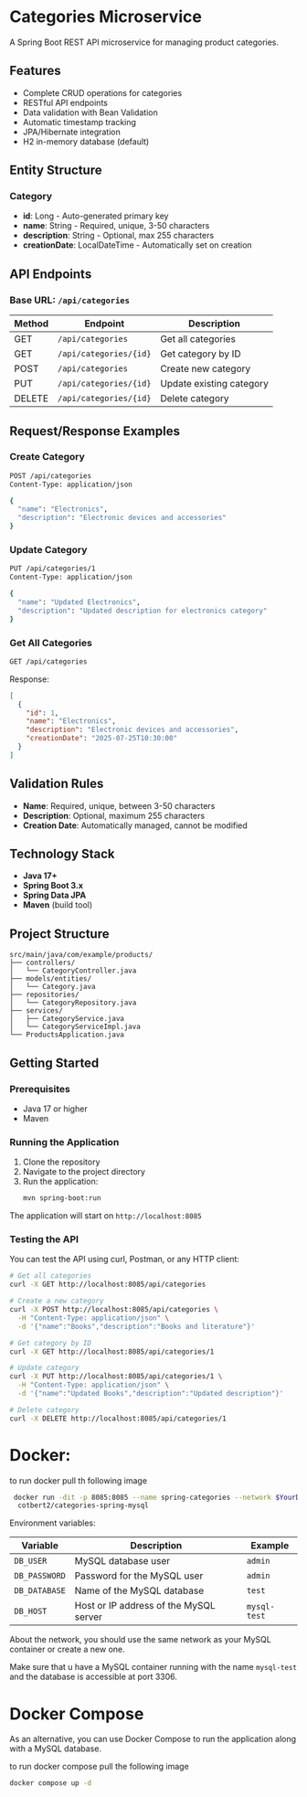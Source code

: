 # Categories Microservice

A Spring Boot REST API microservice for managing product categories.

## Features

- Complete CRUD operations for categories
- RESTful API endpoints
- Data validation with Bean Validation
- Automatic timestamp tracking
- JPA/Hibernate integration
- H2 in-memory database (default)

## Entity Structure

### Category
- **id**: Long - Auto-generated primary key
- **name**: String - Required, unique, 3-50 characters
- **description**: String - Optional, max 255 characters  
- **creationDate**: LocalDateTime - Automatically set on creation

## API Endpoints

### Base URL: `/api/categories`

| Method | Endpoint | Description |
|--------|----------|-------------|
| GET | `/api/categories` | Get all categories |
| GET | `/api/categories/{id}` | Get category by ID |
| POST | `/api/categories` | Create new category |
| PUT | `/api/categories/{id}` | Update existing category |
| DELETE | `/api/categories/{id}` | Delete category |

## Request/Response Examples

### Create Category
```bash
POST /api/categories
Content-Type: application/json

{
  "name": "Electronics",
  "description": "Electronic devices and accessories"
}
```

### Update Category
```bash
PUT /api/categories/1
Content-Type: application/json

{
  "name": "Updated Electronics",
  "description": "Updated description for electronics category"
}
```

### Get All Categories
```bash
GET /api/categories
```

Response:
```json
[
  {
    "id": 1,
    "name": "Electronics",
    "description": "Electronic devices and accessories",
    "creationDate": "2025-07-25T10:30:00"
  }
]
```

## Validation Rules

- **Name**: Required, unique, between 3-50 characters
- **Description**: Optional, maximum 255 characters
- **Creation Date**: Automatically managed, cannot be modified

## Technology Stack

- **Java 17+**
- **Spring Boot 3.x**
- **Spring Data JPA**
- **Maven** (build tool)

## Project Structure

```
src/main/java/com/example/products/
├── controllers/
│   └── CategoryController.java
├── models/entities/
│   └── Category.java
├── repositories/
│   └── CategoryRepository.java
├── services/
│   ├── CategoryService.java
│   └── CategoryServiceImpl.java
└── ProductsApplication.java
```

## Getting Started

### Prerequisites
- Java 17 or higher
- Maven

### Running the Application

1. Clone the repository
2. Navigate to the project directory
3. Run the application:
   ```bash
   mvn spring-boot:run
   ```

The application will start on `http://localhost:8085`

### Testing the API

You can test the API using curl, Postman, or any HTTP client:

```bash
# Get all categories
curl -X GET http://localhost:8085/api/categories

# Create a new category
curl -X POST http://localhost:8085/api/categories \
  -H "Content-Type: application/json" \
  -d '{"name":"Books","description":"Books and literature"}'

# Get category by ID
curl -X GET http://localhost:8085/api/categories/1

# Update category
curl -X PUT http://localhost:8085/api/categories/1 \
  -H "Content-Type: application/json" \
  -d '{"name":"Updated Books","description":"Updated description"}'

# Delete category
curl -X DELETE http://localhost:8085/api/categories/1
```



# Docker: 

to run docker pull th following image
```bash
 docker run -dit -p 8085:8085 --name spring-categories --network $YourDockerNewtwork -e DB_USER=$YourUser -e DB_PASSWORD=$YourPassword -e DB_DATABASE=test -e DB_HOST=$YourHost
  cotbert2/categories-spring-mysql
```
Environment variables:

| Variable      | Description                                 | Example         |
|---------------|---------------------------------------------|-----------------|
| `DB_USER`     | MySQL database user                         | `admin`         |
| `DB_PASSWORD` | Password for the MySQL user                 | `admin`   |
| `DB_DATABASE` | Name of the MySQL database                  | `test`          |
| `DB_HOST`     | Host or IP address of the MySQL server      | `mysql-test`    |

About the network, you should use the same network as your MySQL container or create a new one.


Make sure that u have a MySQL container running with the name `mysql-test` and the database is accessible at port 3306.


# Docker Compose

As an alternative, you can use Docker Compose to run the application along with a MySQL database.

to run docker compose pull the following image
```bash
docker compose up -d
```



